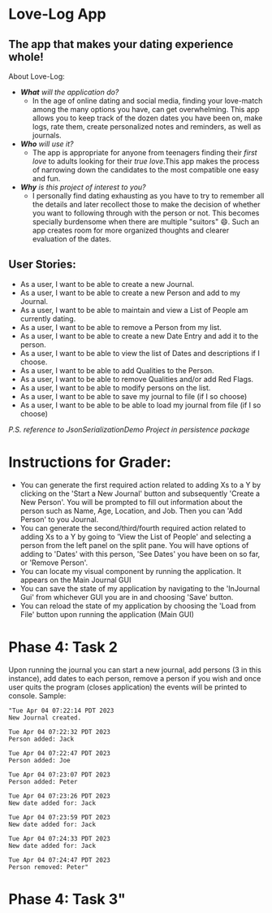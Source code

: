 # Love-Log App

## The app that makes your dating experience whole!

About Love-Log:
- ***What** will the application do?*
  - In the age of online dating and social media, finding your love-match among the many options you have, can get overwhelming. This app allows you to keep track of the dozen dates you have been on, make logs, rate them, create personalized notes and reminders, as well as journals.
- ***Who** will use it?*
  - The app is appropriate for anyone from teenagers finding their *first love* to adults looking for their *true love*.This app makes the process of narrowing down the candidates to the most compatible one easy and fun. 
- ***Why** is this project of interest to you?*
  - I personally find dating exhausting as you have to try to remember all the details and later recollect those to make the decision of whether you want to following through with the person or not. This becomes specially burdensome when there are multiple "suitors" 😄. Such an app creates room for more organized thoughts and clearer evaluation of the dates.

## User Stories:
* As a user, I want to be able to create a new Journal.
* As a user, I want to be able to create a new Person and add to my Journal.
* As a user, I want to be able to maintain and view a List of People am currently dating.
* As a user, I want to be able to remove a Person from my list.
* As a user, I want to be able to create a new Date Entry and add it to the person.
* As a user, I want to be able to view the list of Dates and descriptions if I choose.
* As a user, I want to be able to add Qualities to the Person.
* As a user, I want to be able to remove Qualities and/or add Red Flags.
* As a user, I want to be able to modify persons on the list.
* As a user, I want to be able to save my journal to file (if I so choose)
* As a user, I want to be able to be able to load my journal from file (if I so choose)




*P.S. reference to JsonSerializationDemo Project in persistence package*

# Instructions for Grader:
- You can generate the first required action related to adding Xs to a Y by clicking on the 'Start a New Journal' button
and subsequently 'Create a New Person'. You will be prompted to fill out information about the person
such as Name, Age, Location, and Job. Then you can 'Add Person' to you Journal.
- You can generate the second/third/fourth required action related to adding Xs to a Y by going to 'View the List of People' and 
selecting a person from the left panel on the split pane. You will have options of adding to 'Dates'
with this person, 'See Dates' you have been on so far, or 'Remove Person'. 
- You can locate my visual component by running the application. It appears on the Main Journal GUI
- You can save the state of my application by navigating to the 'InJournal Gui' from whichever GUI you are in and choosing 
'Save' button.
- You can reload the state of my application by choosing the 'Load from File' button upon running the application (Main GUI)

# Phase 4: Task 2
Upon running the journal you can start a new journal, add persons (3 in this instance), add dates to each person, remove
a person if you wish and once user quits the program (closes application) the events will be printed to console. Sample:

    "Tue Apr 04 07:22:14 PDT 2023
    New Journal created.

    Tue Apr 04 07:22:32 PDT 2023
    Person added: Jack

    Tue Apr 04 07:22:47 PDT 2023
    Person added: Joe

    Tue Apr 04 07:23:07 PDT 2023
    Person added: Peter

    Tue Apr 04 07:23:26 PDT 2023
    New date added for: Jack

    Tue Apr 04 07:23:59 PDT 2023
    New date added for: Jack

    Tue Apr 04 07:24:33 PDT 2023
    New date added for: Jack

    Tue Apr 04 07:24:47 PDT 2023
    Person removed: Peter"

# Phase 4: Task 3"

